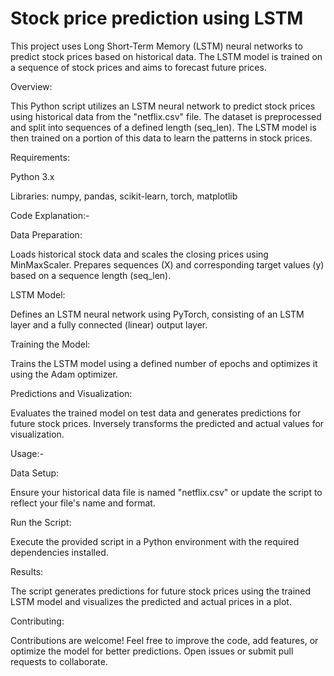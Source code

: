# Stock price prediction using LSTM
This project uses Long Short-Term Memory (LSTM) neural networks to predict stock prices based on historical data. The LSTM model is trained on a sequence of stock prices and aims to forecast future prices.

Overview:

This Python script utilizes an LSTM neural network to predict stock prices using historical data from the "netflix.csv" file. The dataset is preprocessed and split into sequences of a defined length (seq_len). The LSTM model is then trained on a portion of this data to learn the patterns in stock prices.

Requirements:

Python 3.x

Libraries: numpy, pandas, scikit-learn, torch, matplotlib

Code Explanation:-

Data Preparation:

Loads historical stock data and scales the closing prices using MinMaxScaler. Prepares sequences (X) and corresponding target values (y) based on a sequence length (seq_len).

LSTM Model:

Defines an LSTM neural network using PyTorch, consisting of an LSTM layer and a fully connected (linear) output layer.

Training the Model:

Trains the LSTM model using a defined number of epochs and optimizes it using the Adam optimizer.

Predictions and Visualization:

Evaluates the trained model on test data and generates predictions for future stock prices. Inversely transforms the predicted and actual values for visualization.

Usage:-

Data Setup:

Ensure your historical data file is named "netflix.csv" or update the script to reflect your file's name and format.

Run the Script:

Execute the provided script in a Python environment with the required dependencies installed.

Results:

The script generates predictions for future stock prices using the trained LSTM model and visualizes the predicted and actual prices in a plot.

Contributing:

Contributions are welcome! Feel free to improve the code, add features, or optimize the model for better predictions. Open issues or submit pull requests to collaborate.
